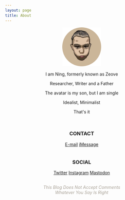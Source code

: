 ```yaml
---
layout: page
title: About
---
```


<center>

<img src="assets/AVA.png" width="128" height="128">

<br>

<p>I am Ning, formerly known as Zeove</p>
<p>Researcher, Writer and a Father</p>
<p>The avatar is my son, but I am single</p>
<p>Idealist, Minimalist</p>
<p>That's it</p>

<br>

<p><b><h3>CONTACT</h3></b></p>
<a href="mailto:ningyiqin@gmail.com">E-mail</a>
<a href="iMessage://+8618523795271">iMessage</a>

<br>
<br>

<p><b><h3>SOCIAL</h3></b></p>
<a href="https://twitter.com/ningyiqin">Twitter</a>
<a href="https://www.instagram.com/ningyiqin/">Instagram</a>
<a href="https://mastodon.world/@nyq">Mastodon</a>

<br>
<br>

<p><i><font color="#a9a297">This Blog Does Not Accept Comments
<br>Whatever You Say Is Right</font></i></p>
